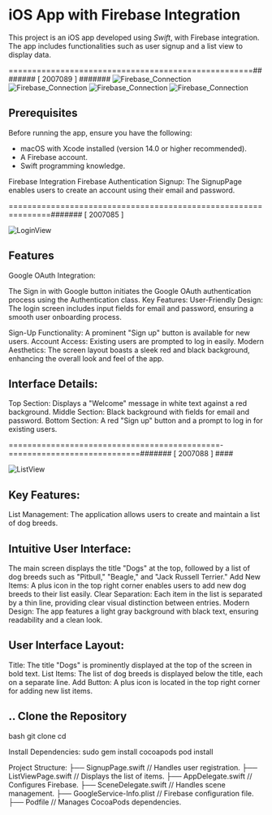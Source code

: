 # iOS App with Firebase Integration

This project is an iOS app developed using *Swift*, with Firebase integration. The app includes functionalities such as user signup and a list view to display data.


====================================================######## [ 2007089 ]   #######
![Firebase_Connection](https://github.com/Fiona-jet/FirebaseAssignment/blob/main/ss3.webp)
![Firebase_Connection](https://github.com/Fiona-jet/FirebaseAssignment/blob/main/ss4.webp)
![Firebase_Connection](https://github.com/Fiona-jet/FirebaseAssignment/blob/main/ss1.webp)
![Firebase_Connection](https://github.com/Fiona-jet/FirebaseAssignment/blob/main/ss2.webp)

## Prerequisites

Before running the app, ensure you have the following:

- macOS with Xcode installed (version 14.0 or higher recommended).
- A Firebase account.
- Swift programming knowledge.

Firebase Integration
Firebase Authentication
Signup: The SignupPage enables users to create an account using their email and password.



===============================================================####### [ 2007085 ] 

![LoginView](https://github.com/Fiona-jet/FirebaseAssignment/blob/main/Screenshot%202024-12-07%20111819.png
)

## Features
Google OAuth Integration:

The Sign in with Google button initiates the Google OAuth authentication process using the Authentication class.
Key Features:
User-Friendly Design: The login screen includes input fields for email and password, ensuring a smooth user onboarding process.

Sign-Up Functionality: A prominent "Sign up" button is available for new users.
Account Access: Existing users are prompted to log in easily.
Modern Aesthetics: The screen layout boasts a sleek red and black background, enhancing the overall look and feel of the app.

## Interface Details:
Top Section: Displays a "Welcome" message in white text against a red background.
Middle Section: Black background with fields for email and password.
Bottom Section: A red "Sign up" button and a prompt to log in for existing users.




=============================================-============================####### [ 2007088 ] ####

![ListView](https://github.com/Fiona-jet/FirebaseAssignment/blob/main/Screenshot%202024-12-07%20111627.png)


## Key Features:
List Management: The application allows users to create and maintain a list of dog breeds.

## Intuitive User Interface:
The main screen displays the title "Dogs" at the top, followed by a list of dog breeds such as "Pitbull," "Beagle," and "Jack Russell Terrier."
Add New Items: A plus icon in the top right corner enables users to add new dog breeds to their list easily.
Clear Separation: Each item in the list is separated by a thin line, providing clear visual distinction between entries.
Modern Design: The app features a light gray background with black text, ensuring readability and a clean look.

## User Interface Layout:
Title: The title "Dogs" is prominently displayed at the top of the screen in bold text.
List Items: The list of dog breeds is displayed below the title, each on a separate line.
Add Button: A plus icon is located in the top right corner for adding new list items.






## .. Clone the Repository

bash
git clone <repository-url>
cd <repository-folder>

Install Dependencies:
sudo gem install cocoapods
pod install

Project Structure:
├── SignupPage.swift         // Handles user registration.
├── ListViewPage.swift       // Displays the list of items.
├── AppDelegate.swift        // Configures Firebase.
├── SceneDelegate.swift      // Handles scene management.
├── GoogleService-Info.plist // Firebase configuration file.
├── Podfile                  // Manages CocoaPods dependencies.

